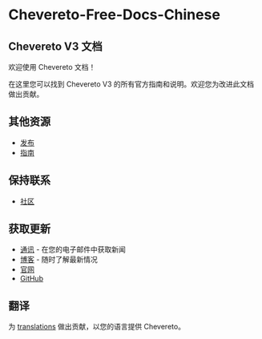 # Chevereto-Free-Docs-Chinese

## Chevereto V3 文档

欢迎使用 Chevereto 文档！

在这里您可以找到 Chevereto V3 的所有官方指南和说明。欢迎您为改进此文档做出贡献。

## 其他资源

* [发布](https://releases.chevereto.com)
* [指南](https://github.com/chevereto/guides)

## 保持联系

* [社区](https://chevereto.com/community)

## 获取更新

* [通讯](https://newsletter.chevereto.com/subscription?f=PmL892XuTdfErVq763PCycJQrgHu89RPRifGX6GXWko9jbzN892DN892XkwATqNm2slYVMHJyPXHV763yXE9jZoh0ZhJySXQ) - 在您的电子邮件中获取新闻
* [博客](https://blog.chevereto.com) - 随时了解最新情况
* [官网](https://chevereto.com)
* [GitHub](https://github.com/chevereto)

## 翻译

为 [translations](https://chevereto.oneskyapp.com/) 做出贡献，以您的语言提供 Chevereto。
